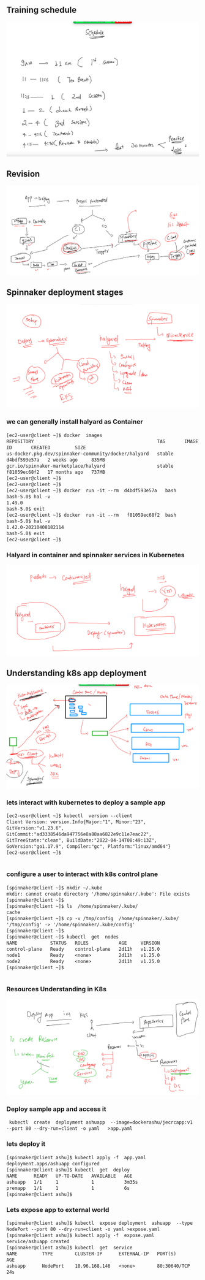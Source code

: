 ## Training schedule 

<img src="sch.png">

## Revision 

<img src="rev1.png">

## Spinnaker deployment stages

<img src="dep1.png">

### we can generally install halyard as Container 

```
[ec2-user@client ~]$ docker  images
REPOSITORY                                             TAG       IMAGE ID       CREATED         SIZE
us-docker.pkg.dev/spinnaker-community/docker/halyard   stable    d4bdf593e57a   2 weeks ago     835MB
gcr.io/spinnaker-marketplace/halyard                   stable    f81059ec68f2   17 months ago   737MB
[ec2-user@client ~]$ 
[ec2-user@client ~]$ 
[ec2-user@client ~]$ docker  run -it --rm  d4bdf593e57a   bash 
bash-5.0$ hal -v
1.49.0
bash-5.0$ exit
[ec2-user@client ~]$ docker  run -it --rm   f81059ec68f2  bash 
bash-5.0$ hal -v
1.42.0-20210408182114
bash-5.0$ exit
[ec2-user@client ~]$ 

```

### Halyard in container and spinnaker services in Kubernetes 

<img src="k8ssp.png">

## Understanding k8s app deployment 

<img src="appd.png">

### lets interact with kubernetes to deploy a sample app 

```
[ec2-user@client ~]$ kubectl  version --client 
Client Version: version.Info{Major:"1", Minor:"23", GitVersion:"v1.23.6", GitCommit:"ad3338546da947756e8a88aa6822e9c11e7eac22", GitTreeState:"clean", BuildDate:"2022-04-14T08:49:13Z", GoVersion:"go1.17.9", Compiler:"gc", Platform:"linux/amd64"}
[ec2-user@client ~]$ 


```

### configure a user to interact with k8s control plane 

```
[spinnaker@client ~]$ mkdir ~/.kube
mkdir: cannot create directory '/home/spinnaker/.kube': File exists
[spinnaker@client ~]$ 
[spinnaker@client ~]$ ls  /home/spinnaker/.kube/
cache
[spinnaker@client ~]$ cp -v /tmp/config  /home/spinnaker/.kube/
'/tmp/config' -> '/home/spinnaker/.kube/config'
[spinnaker@client ~]$ 
[spinnaker@client ~]$ kubectl  get  nodes
NAME            STATUS   ROLES           AGE     VERSION
control-plane   Ready    control-plane   2d11h   v1.25.0
node1           Ready    <none>          2d11h   v1.25.0
node2           Ready    <none>          2d11h   v1.25.0
[spinnaker@client ~]$ 


```

### Resources Understanding in K8s 

<img src="res.png">

### Deploy sample app and access it 

```
 kubectl  create  deployment ashuapp  --image=dockerashu/jecrcapp:v1  --port 80 --dry-run=client -o yaml   >app.yaml 
```
### lets deploy it 

```
[spinnaker@client ashu]$ kubectl apply -f  app.yaml 
deployment.apps/ashuapp configured
[spinnaker@client ashu]$ kubectl  get  deploy 
NAME      READY   UP-TO-DATE   AVAILABLE   AGE
ashuapp   1/1     1            1           3m35s
premapp   1/1     1            1           6s
[spinnaker@client ashu]$ 

```

### Lets expose app to external world 

```
[spinnaker@client ashu]$ kubectl  expose deployment  ashuapp  --type NodePort --port 80 --dry-run=client -o yaml >expose.yaml
[spinnaker@client ashu]$ kubectl apply -f  expose.yaml 
service/ashuapp created
[spinnaker@client ashu]$ kubectl  get  service
NAME         TYPE        CLUSTER-IP      EXTERNAL-IP   PORT(S)        AGE
ashuapp      NodePort    10.96.168.146   <none>        80:30640/TCP   24s
```




